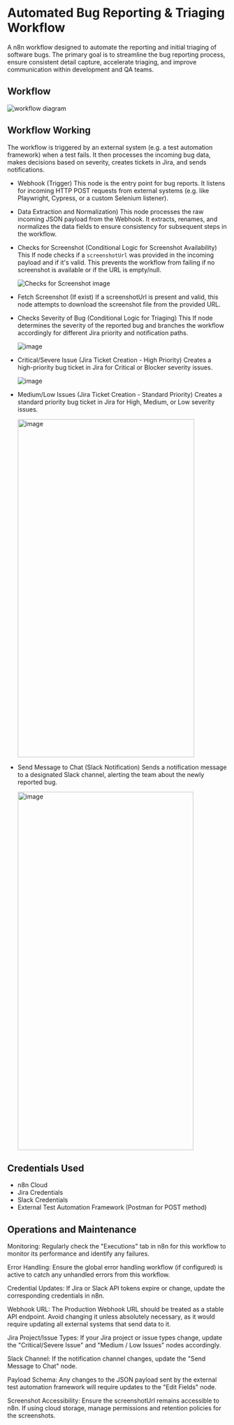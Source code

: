 # Automated Bug Reporting & Triaging Workflow

A n8n workflow designed to automate the reporting and initial triaging of software bugs. The primary goal is to streamline the bug reporting process, ensure consistent detail capture, accelerate triaging, and improve communication within development and QA teams.

## Workflow

<img alt="workflow diagram" src="https://github.com/user-attachments/assets/8089fcef-228b-4fea-ba48-f9b7a341ae2a" />

## Workflow Working

The workflow is triggered by an external system (e.g. a test automation framework) when a test fails. It then processes the incoming bug data, makes decisions based on severity, creates tickets in Jira, and sends notifications.

  * Webhook (Trigger)
    This node is the entry point for bug reports. It listens for incoming HTTP POST requests from external systems (e.g. like Playwright, Cypress, or a custom Selenium listener).

  * Data Extraction and Normalization)
    This node processes the raw incoming JSON payload from the Webhook. It extracts, renames, and normalizes the data fields to ensure consistency for subsequent steps in the workflow.

  * Checks for Screenshot (Conditional Logic for Screenshot Availability)
    This If node checks if a `screenshotUrl` was provided in the incoming payload and if it's valid. This prevents the workflow from failing if no screenshot is available or if the URL is empty/null.

    <img alt="Checks for Screenshot image" src="https://github.com/user-attachments/assets/b8ec4d93-4703-4163-895d-2f431cad4504" />

  * Fetch Screenshot (If exist)
    If a screenshotUrl is present and valid, this node attempts to download the screenshot file from the provided URL.

  * Checks Severity of Bug (Conditional Logic for Triaging)
    This If node determines the severity of the reported bug and branches the workflow accordingly for different Jira priority and notification paths.

    <img  alt="image" src="https://github.com/user-attachments/assets/bfc1ee9c-ed6f-44e9-a736-2841ec9e564c" />

  * Critical/Severe Issue (Jira Ticket Creation - High Priority)
    Creates a high-priority bug ticket in Jira for Critical or Blocker severity issues.

    <img  alt="image" src="https://github.com/user-attachments/assets/638dc418-4dee-40d2-a35d-5cdec1ca550c" />

  * Medium/Low Issues (Jira Ticket Creation - Standard Priority)
    Creates a standard priority bug ticket in Jira for High, Medium, or Low severity issues.

    <img width="404" height="773" alt="image" src="https://github.com/user-attachments/assets/072ed240-67b7-4c1b-9225-23c9da2b88ce" />

  * Send Message to Chat (Slack Notification)
    Sends a notification message to a designated Slack channel, alerting the team about the newly reported bug.

    <img width="402" height="819" alt="image" src="https://github.com/user-attachments/assets/dbf7ac16-32db-4599-950b-7de4cf6657c6" />


## Credentials Used

* n8n Cloud
* Jira Credentials
* Slack Credentials
* External Test Automation Framework (Postman for POST method)


## Operations and Maintenance
  Monitoring: Regularly check the "Executions" tab in n8n for this workflow to monitor its performance and identify any failures.
  
  Error Handling: Ensure the global error handling workflow (if configured) is active to catch any unhandled errors from this workflow.
  
  Credential Updates: If Jira or Slack API tokens expire or change, update the corresponding credentials in n8n.
  
  Webhook URL: The Production Webhook URL should be treated as a stable API endpoint. Avoid changing it unless absolutely necessary, as it would require updating all external systems that send data to it.
  
  Jira Project/Issue Types: If your Jira project or issue types change, update the "Critical/Severe Issue" and "Medium / Low Issues" nodes accordingly.
  
  Slack Channel: If the notification channel changes, update the "Send Message to Chat" node.
  
  Payload Schema: Any changes to the JSON payload sent by the external test automation framework will require updates to the "Edit Fields" node.
  
  Screenshot Accessibility: Ensure the screenshotUrl remains accessible to n8n. If using cloud storage, manage permissions and retention policies for the screenshots.
